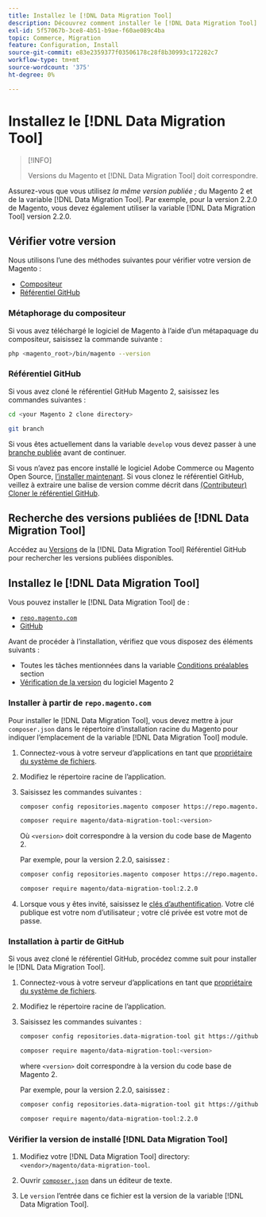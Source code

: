 ```yaml
---
title: Installez le [!DNL Data Migration Tool]
description: Découvrez comment installer le [!DNL Data Migration Tool] pour transférer des données entre le Magento 1 et le Magento 2.
exl-id: 5f57067b-3ce8-4b51-b9ae-f60ae089c4ba
topic: Commerce, Migration
feature: Configuration, Install
source-git-commit: e83e2359377f03506178c28f8b30993c172282c7
workflow-type: tm+mt
source-wordcount: '375'
ht-degree: 0%

---
```


# Installez le [!DNL Data Migration Tool]

>[!INFO]
>
>Versions du Magento et [!DNL Data Migration Tool] doit correspondre.


Assurez-vous que vous utilisez *la même version publiée ;* du Magento 2 et de la variable [!DNL Data Migration Tool]. Par exemple, pour la version 2.2.0 de Magento, vous devez également utiliser la variable [!DNL Data Migration Tool] version 2.2.0.

## Vérifier votre version

Nous utilisons l’une des méthodes suivantes pour vérifier votre version de Magento :

- [Compositeur](#composer-metapackage)
- [Référentiel GitHub](#github-repository)

### Métaphorage du compositeur

Si vous avez téléchargé le logiciel de Magento à l’aide d’un métapaquage du compositeur, saisissez la commande suivante :

```bash
php <magento_root>/bin/magento --version
```

### Référentiel GitHub

Si vous avez cloné le référentiel GitHub Magento 2, saisissez les commandes suivantes :

```bash
cd <your Magento 2 clone directory>
```

```bash
git branch
```

Si vous êtes actuellement dans la variable `develop` vous devez passer à une [branche publiée](https://developer.adobe.com/commerce/contributor/guides/install/change-version/) avant de continuer.

Si vous n’avez pas encore installé le logiciel Adobe Commerce ou Magento Open Source, [l’installer maintenant](../../installation/prerequisites/commerce.md).
Si vous clonez le référentiel GitHub, veillez à extraire une balise de version comme décrit dans [(Contributeur) Cloner le référentiel GitHub](https://developer.adobe.com/commerce/contributor/guides/install/clone-repository/).

## Recherche des versions publiées de [!DNL Data Migration Tool]

Accédez au [Versions](https://github.com/magento/data-migration-tool/releases) de la [!DNL Data Migration Tool] Référentiel GitHub pour rechercher les versions publiées disponibles.

## Installez le [!DNL Data Migration Tool]

Vous pouvez installer le [!DNL Data Migration Tool] de :

- [`repo.magento.com`](#install-from-repomagentocom)
- [GitHub](#install-from-github)

Avant de procéder à l’installation, vérifiez que vous disposez des éléments suivants :

- Toutes les tâches mentionnées dans la variable [Conditions préalables](prerequisites.md) section
- [Vérification de la version](install.md#check-your-version) du logiciel Magento 2

### Installer à partir de `repo.magento.com`

Pour installer le [!DNL Data Migration Tool], vous devez mettre à jour `composer.json` dans le répertoire d’installation racine du Magento pour indiquer l’emplacement de la variable [!DNL Data Migration Tool] module.

1. Connectez-vous à votre serveur d’applications en tant que [propriétaire du système de fichiers](../../installation/prerequisites/file-system/overview.md).
1. Modifiez le répertoire racine de l’application.
1. Saisissez les commandes suivantes :

   ```bash
   composer config repositories.magento composer https://repo.magento.com
   ```

   ```bash
   composer require magento/data-migration-tool:<version>
   ```

   Où `<version>` doit correspondre à la version du code base de Magento 2.

   Par exemple, pour la version 2.2.0, saisissez :

   ```bash
   composer config repositories.magento composer https://repo.magento.com
   ```

   ```bash
   composer require magento/data-migration-tool:2.2.0
   ```

1. Lorsque vous y êtes invité, saisissez le [clés d’authentification](../../installation/prerequisites/authentication-keys.md). Votre clé publique est votre nom d’utilisateur ; votre clé privée est votre mot de passe.

### Installation à partir de GitHub

Si vous avez cloné le référentiel GitHub, procédez comme suit pour installer le [!DNL Data Migration Tool].

1. Connectez-vous à votre serveur d’applications en tant que [propriétaire du système de fichiers](../../installation/prerequisites/file-system/overview.md).
1. Modifiez le répertoire racine de l’application.
1. Saisissez les commandes suivantes :

   ```bash
   composer config repositories.data-migration-tool git https://github.com/magento/data-migration-tool
   ```

   ```bash
   composer require magento/data-migration-tool:<version>
   ```

   where `<version>` doit correspondre à la version du code base de Magento 2.

   Par exemple, pour la version 2.2.0, saisissez :

   ```bash
   composer config repositories.data-migration-tool git https://github.com/magento/data-migration-tool
   ```

   ```bash
   composer require magento/data-migration-tool:2.2.0
   ```

### Vérifier la version de installé [!DNL Data Migration Tool]

1. Modifiez votre [!DNL Data Migration Tool] directory: `<vendor>/magento/data-migration-tool`.

1. Ouvrir [`composer.json`](https://github.com/magento/data-migration-tool/blob/2.4/composer.json) dans un éditeur de texte.

1. Le `version` l’entrée dans ce fichier est la version de la variable [!DNL Data Migration Tool].
